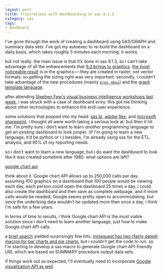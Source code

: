 ```yaml
---
layout: post
title: frustrations with dashboarding in sas 9.1.3
category: sas
tags:
- dashboard
---
```


I've gone through the work of creating a dashboard using SAS/GRAPH and summary data sets. I've got my autoexec to re-build the dashboard on a daily basis, which takes roughly 5 minutes each morning. it works.

<!--more-->

but not really. the main issue is that it’s done in sas 9.1.3, so i can’t take advantage of all the enhancements that [9.2 brings to graphics](http://support.sas.com/documentation/cdl/en/whatsnew/62435/HTML/default/graphrefwhatsnew902.htm). [the most noticeable result](http://groups.google.com/group/sas_quatch/t/eddee276ae3a6a61) is in the graphics—-they are created in raster, not vector formats. so getting the sizing right was very important. secondly, i couldn’t take advantage of the new procedures (mainly [`proc gkpi`](http://support.sas.com/documentation/cdl/en/graphref/61884/HTML/default/a003163556.htm)) and the [graph template language](http://support.sas.com/documentation/cdl/en/grstatug/61950/HTML/default/titlepage.htm).

after attending [Stephen Few's visual business intelligence workshops last week](http://www.perceptualedge.com/workshops.php), i was struck with a case of dashboard envy. this got me thinking about other technologies to enhance the end-user experience.

some solutions that popped into my head: [sas bi](http://www.sas.com/technologies/bi/), [adobe flex](http://www.adobe.com/products/flex/), and [microsoft sharepoint](http://www.microsoft.com/Sharepoint/default.mspx). i thought all were worth taking a serious look at. but then it hit me. I'm pretty sure i don’t want to learn *another* programming language to get an *existing* dashboard to look proper. (if I'm going to learn a new language, it’d be python or r.) besides, I'm already using sas for the ETL, analysis, and 95% of my reporting needs.

so i don’t want to learn a new language, but i do want the dashboard to look like it was created sometime after 1980. what options are left?

[google chart api](http://code.google.com/apis/chart/)

think about it. Google chart API allows up to 250,000 calls per day. assuming 100 graphics on a dashboard that 100 people would be viewing each day, each person could open the dashboard 25 times a day. i could also create the dashboard and then save as complete webpage. and if more calls would be needed, Google seems pretty open to accommodating. but since the underlying data wouldn’t be updated more than once a day, i think I'm safe for a few years.

in terms of time to results, i think Google chart API is the most viable solution since i don’t need to learn another language, just how to make Google chart API calls.

a [brief search](http://www.google.com/search?q=google-chart-api+sas) yielded surprisingly few hits. [minequest has two (fairly dated) macros for bar charts and pie charts](http://www.minequest.com/downloads.html), but i couldn’t get the code to run. so I'm starting to develop a sas macro to generate Google chart API-friendly URL which are based on SUMMARY procedure output data sets.

if things work out as expected, I'll eventually need to incorporate [Google visualization API as well](http://code.google.com/apis/visualization).